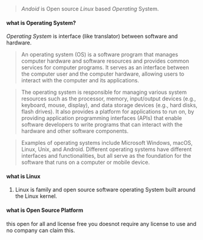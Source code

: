 
>*Andoid* is Open source *Linux* based *Operating* System.

#### what is Operating System?

*Operating System* is interface (like translator) between software and hardware.

>An operating system (OS) is a software program that manages computer hardware and software resources and provides common services for computer programs. It serves as an interface between the computer user and the computer hardware, allowing users to interact with the computer and its applications.

>The operating system is responsible for managing various system resources such as the processor, memory, input/output devices (e.g., keyboard, mouse, display), and data storage devices (e.g., hard disks, flash drives). It also provides a platform for applications to run on, by providing application programming interfaces (APIs) that enable software developers to write programs that can interact with the hardware and other software components.

>Examples of operating systems include Microsoft Windows, macOS, Linux, Unix, and Android. Different operating systems have different interfaces and functionalities, but all serve as the foundation for the software that runs on a computer or mobile device.



#### what is Linux

1. Linux is family and open source software operating System built around the Linux kernel.

#### what is Open Source Platform 

this open for all  and license free you doesnot require any license to use and no company can claim this.

